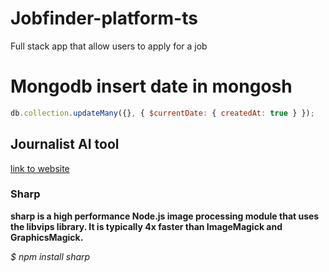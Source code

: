 # Jobfinder-platform-ts
Full stack app that allow users to apply for a job

# Mongodb insert date in mongosh

```js
db.collection.updateMany({}, { $currentDate: { createdAt: true } });
```

## Journalist AI tool

[link to website](https://www.smartdiary.co)

### Sharp

**sharp is a high performance Node.js image processing module that uses the libvips library. It is typically 4x faster than ImageMagick and GraphicsMagick.**

_$ npm install sharp_


